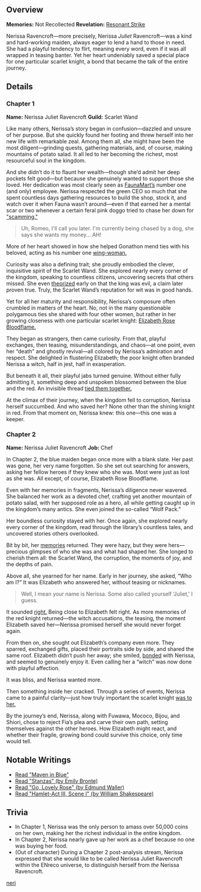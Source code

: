 <!-- title: Nerissa Juliet Ravencroft -->
<!-- quote: Oh where, oh where is my brave knight? -->
<!-- chapters: -1 -->
<!-- images: (Nerissa's Chapter 1 Profile), (Nerissa in the "Start Again" MV), (Nerissa activating her Revelation), (Nerissa's Chapter 2 Profile), (Nerissa turning against Fia in Chapter 2's Ending) -->
<!-- model: false -->

## Overview

**Memories:** Not Recollected
**Revelation:** [Resonant Strike](#entry:resonant-strike-entry)

Nerissa Ravencroft—more precisely, Nerissa _Juliet_ Ravencroft—was a kind and hard-working maiden, always eager to lend a hand to those in need. She had a playful tendency to flirt, meaning every word, even if it was all wrapped in teasing banter. Yet her heart undeniably saved a special place for one particular scarlet knight, a bond that became the talk of the entire journey.

## Details

### Chapter 1

**Name:** Nerissa Juliet Ravencroft
**Guild:** Scarlet Wand

Like many others, Nerissa’s story began in confusion—dazzled and unsure of her purpose. But she quickly found her footing and threw herself into her new life with remarkable zeal. Among them all, she might have been the most diligent—grinding quests, gathering materials, and, of course, making mountains of potato salad. It all led to her becoming the richest, most resourceful soul in the kingdom.

And she didn’t do it to flaunt her wealth—though she’d admit her deep pockets felt good—but because she genuinely wanted to support those she loved. Her dedication was most clearly seen as [FaunaMart’s](#entry:faunamart-entry) number one (and only) employee. Nerissa respected the green CEO so much that she spent countless days gathering resources to build the shop, stock it, and watch over it when Fauna wasn’t around—even if that earned her a mental scar or two whenever a certain feral pink doggo tried to chase her down for ["scamming."](#entry:lottery-fiasco-entry)

> Uh, Romeo, I'll call you later. I'm currently being chased by a dog, she says she wants my money... AH!

More of her heart showed in how she helped Gonathon mend ties with his beloved, acting as his number one [wing-woman.](https://www.youtube.com/live/qdYQ5j-0sQI?feature=shared&t=2806)

Curiosity was also a defining trait; she proudly embodied the clever, inquisitive spirit of the Scarlet Wand. She explored nearly every corner of the kingdom, speaking to countless citizens, uncovering secrets that others missed. She even [theorized](https://www.youtube.com/live/qdYQ5j-0sQI?feature=shared&t=12299) early on that the king was evil, a claim later proven true. Truly, the Scarlet Wand’s reputation for wit was in good hands.

Yet for all her maturity and responsibility, Nerissa’s composure often crumbled in matters of the heart. No, not in the many questionable polygamous ties she shared with four other women, but rather in her growing closeness with one particular scarlet knight: [Elizabeth Rose Bloodflame.](#entry:liz-entry)

They began as strangers, then came curiosity. From that, playful exchanges, then teasing, misunderstandings, and chaos—at one point, even her “death” and ghostly revival—all colored by Nerissa’s admiration and respect. She delighted in flustering Elizabeth; the poor knight often branded Nerissa a witch, half in jest, half in exasperation.

But beneath it all, their playful jabs turned genuine. Without either fully admitting it, something deep and unspoken blossomed between the blue and the red. An invisible thread [tied them together.](#entry:fire-and-flight-entry)

At the climax of their journey, when the kingdom fell to corruption, Nerissa herself succumbed. And who saved her? None other than the shining knight in red. From that moment on, Nerissa knew: this one—this one was a keeper.

### Chapter 2

**Name:** Nerissa Juliet Ravencroft
**Job:** Chef

In Chapter 2, the blue maiden began once more with a blank slate. Her past was gone, her very name forgotten. So she set out searching for answers, asking her fellow heroes if they knew who she was. Most were just as lost as she was. All except, of course, Elizabeth Rose Bloodflame.

Even with her memories in fragments, Nerissa’s diligence never wavered. She balanced her work as a devoted chef, crafting yet another mountain of potato salad, with her supposed role as a hero, all while getting caught up in the kingdom’s many antics. She even joined the so-called “Wolf Pack.”

Her boundless curiosity stayed with her. Once again, she explored nearly every corner of the kingdom, read through the library’s countless tales, and uncovered stories others overlooked.

Bit by bit, her [memories](https://www.youtube.com/live/5sWjzbacGUY?si=KUn5fSB0crLgmamn&t=12079) returned. They were hazy, but they were hers—precious glimpses of who she was and what had shaped her. She longed to cherish them all: the Scarlet Wand, the corruption, the moments of joy, and the depths of pain.

Above all, she yearned for her name. Early in her journey, she asked, “Who am I?”
It was Elizabeth who answered her, without teasing or nicknames.

> Well, I mean your name is Nerissa.
> Some also called yourself ‘Juliet,’ I guess.

It sounded [right.](https://www.youtube.com/live/XfZh_3xb7i0?si=xVwBE_o5TFb2HfsC&t=5287) Being close to Elizabeth felt right. As more memories of the red knight returned—the witch accusations, the teasing, the moment Elizabeth saved her—Nerissa promised herself she would never forget again.

From then on, she sought out Elizabeth’s company even more. They sparred, exchanged gifts, placed their portraits side by side, and shared the same roof. Elizabeth didn’t push her away; she smiled, [bonded](https://www.youtube.com/live/vMdhvi8dHN4?si=JeT3qPPFMnB0yoCr&t=6692) with Nerissa, and seemed to genuinely enjoy it. Even calling her a “witch” was now done with playful affection.

It was bliss, and Nerissa wanted more.

Then something inside her cracked. Through a series of events, Nerissa came to a painful clarity—just how truly important the scarlet knight [was to her.](#entry:maven-in-blue-entry)

By the journey’s end, Nerissa, along with Fuwawa, Mococo, Bijou, and Shiori, chose to reject Fia’s plea and carve their own path, setting themselves against the other heroes. How Elizabeth might react, and whether their fragile, growing bond could survive this choice, only time would tell.

## Notable Writings

- [Read "Maven in Blue"](#text:maven-in-blue)
- [Read "Stanzas" (by Emily Bronte)](#text:stanzas)
- [Read "Go, Lovely Rose" (by Edmund Waller)](#text:go-lovely-rose)
- [Read "Hamlet-Act III, Scene I" (by William Shakespeare)](#text:hamlet)

## Trivia

- In Chapter 1, Nerissa was the only person to amass over 50,000 coins on her own, making her the richest individual in the entire kingdom.
- In Chapter 2, Nerissa nearly gave up her work as a chef because no one was buying her food.
- (Out of character) During a Chapter 2 post-analysis stream, Nerissa expressed that she would like to be called Nerissa Juliet Ravencroft within the ENreco universe, to distinguish herself from _the_ Nerissa Ravencroft.

[neri](#easter:easter-nerissa)
